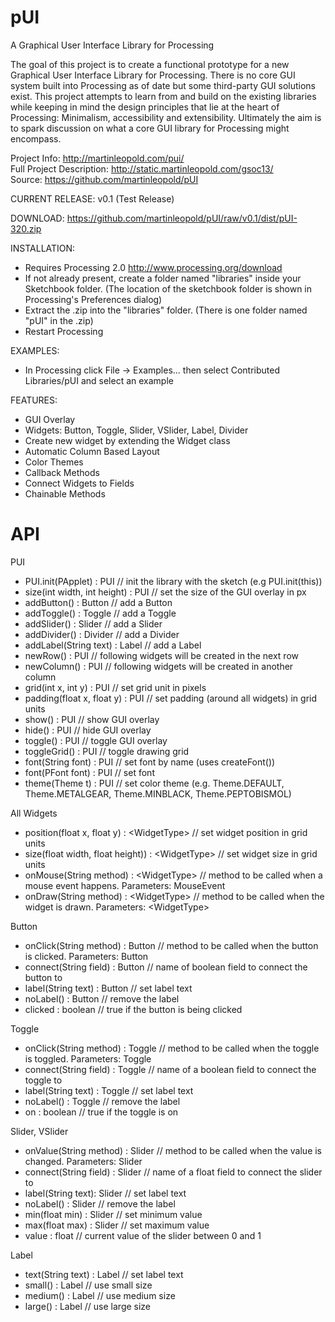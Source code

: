 pUI
===

A Graphical User Interface Library for Processing

The goal of this project is to create a functional prototype for a new Graphical User Interface Library for Processing. There is no core GUI system built into Processing as of date but some third-party GUI solutions exist. This project attempts to learn from and build on the existing libraries while keeping in mind the design principles that lie at the heart of Processing: Minimalism, accessibility and extensibility. Ultimately the aim is to spark discussion on what a core GUI library for Processing might encompass.

Project Info: http://martinleopold.com/pui/ <br/>
Full Project Description: http://static.martinleopold.com/gsoc13/ <br/>
Source: https://github.com/martinleopold/pUI

CURRENT RELEASE: 
v0.1 (Test Release)

DOWNLOAD: 
https://github.com/martinleopold/pUI/raw/v0.1/dist/pUI-320.zip

INSTALLATION:
* Requires Processing 2.0 http://www.processing.org/download
* If not already present, create a folder named "libraries" inside your Sketchbook folder. (The location of the sketchbook folder is shown in Processing's Preferences dialog)
* Extract the .zip into the "libraries" folder. (There is one folder named "pUI" in the .zip)
* Restart Processing

EXAMPLES:
* In Processing click File -> Examples... then select Contributed Libraries/pUI and select an example

FEATURES:
* GUI Overlay
* Widgets: Button, Toggle, Slider, VSlider, Label, Divider
* Create new widget by extending the Widget class
* Automatic Column Based Layout
* Color Themes
* Callback Methods
* Connect Widgets to Fields
* Chainable Methods


API
===

PUI
* PUI.init(PApplet) : PUI // init the library with the sketch (e.g PUI.init(this))
* size(int width, int height) : PUI // set the size of the GUI overlay in px
* addButton() : Button // add a Button
* addToggle() : Toggle // add a Toggle
* addSlider() : Slider // add a Slider
* addDivider() : Divider // add a Divider
* addLabel(String text) : Label // add a Label
* newRow() : PUI // following widgets will be created in the next row
* newColumn() : PUI // following widgets will be created in another column
* grid(int x, int y) : PUI // set grid unit in pixels
* padding(float x, float y) : PUI // set padding (around all widgets) in grid units
* show() : PUI // show GUI overlay
* hide() : PUI // hide GUI overlay
* toggle() : PUI // toggle GUI overlay
* toggleGrid() : PUI // toggle drawing grid
* font(String font) : PUI // set font by name (uses createFont())
* font(PFont font) : PUI // set font
* theme(Theme t) : PUI // set color theme (e.g. Theme.DEFAULT, Theme.METALGEAR, Theme.MINBLACK, Theme.PEPTOBISMOL)

All Widgets
* position(float x, float y) : &lt;WidgetType&gt; // set widget position in grid units
* size(float width, float height)) : &lt;WidgetType&gt; // set widget size in grid units
* onMouse(String method) : &lt;WidgetType&gt; // method to be called when a mouse event happens. Parameters: MouseEvent
* onDraw(String method) : &lt;WidgetType&gt; // method to be called when the widget is drawn. Parameters: &lt;WidgetType&gt;

Button
* onClick(String method) : Button // method to be called when the button is clicked. Parameters: Button
* connect(String field) : Button // name of boolean field to connect the button to
* label(String text) : Button // set label text
* noLabel() : Button // remove the label
* clicked : boolean // true if the button is being clicked

Toggle
* onClick(String method) : Toggle // method to be called when the toggle is toggled. Parameters: Toggle
* connect(String field) : Toggle // name of a boolean field to connect the toggle to
* label(String text) : Toggle // set label text
* noLabel() : Toggle // remove the label
* on : boolean // true if the toggle is on

Slider, VSlider
* onValue(String method) : Slider // method to be called when the value is changed. Parameters: Slider
* connect(String field) : Slider // name of a float field to connect the slider to
* label(String text): Slider // set label text
* noLabel() : Slider // remove the label
* min(float min) : Slider // set minimum value
* max(float max) : Slider // set maximum value
* value : float // current value of the slider between 0 and 1

Label
* text(String text) : Label // set label text
* small() : Label // use small size
* medium() : Label // use medium size
* large() : Label // use large size
